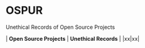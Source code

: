 # OSPUR
Unethical Records of Open Source Projects

| **Open Source Projects** | **Unethical Records** |
|xx|xx|
